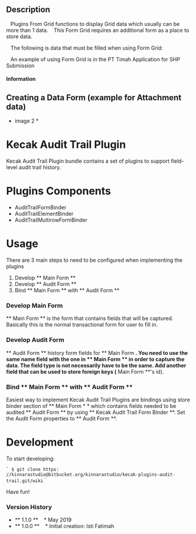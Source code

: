## Description
   Plugins From Grid functions to display Grid data which usually can be more than 1 data.
   This Form Grid requires an additional form as a place to store data.

   The following is data that must be filled when using Form Grid:

   An example of using Form Grid is in the PT Timah Application for SHP Submission


#### Information ####

## Creating a Data Form (example for Attachment data) ##

* image 2 *

# Kecak Audit Trail Plugin

Kecak Audit Trail Plugin bundle contains a set of plugins to support field-level audit trail history.

# Plugins Components

* AuditTrailFormBinder
* AuditTrailElementBinder
* AuditTrailMultirowFormBinder

# Usage

There are 3 main steps to need to be configured when implementing the plugins

1. Develop ** Main Form **
2. Develop ** Audit Form **
3. Bind ** Main Form ** with ** Audit Form **

### Develop Main Form

** Main Form ** is the form that contains fields that will be captured. Basically this is the normal transactional form for user to fill in.

### Develop Audit Form

** Audit Form ** history form fields for ** Main Form **. You need to use the same name field with the one in ** Main Form ** in order to capture the data. The field type is not necessarily have to be the same. Add another field that can be used to store foreign keys (** Main Form **'s id).

### Bind ** Main Form ** with ** Audit Form **

Easiest way to implement Kecak Audit Trail Plugins are bindings using store binder section of ** Main Form * * which contains fields needed to be audited ** Audit Form ** by using ** Kecak Audit Trail Form Binder **. Set the
Audit Form properties to ** Audit Form **.

# Development

To start developing:

`` `
$ git clone https: //kinnarastudio@bitbucket.org/kinnarastudio/kecak-plugins-audit-trail.git/wiki
`` `

Have fun!

### Version History ###

* ** 1.1.0 **
   * May 2019
* ** 1.0.0 **
   * Initial creation: Isti Fatimah
